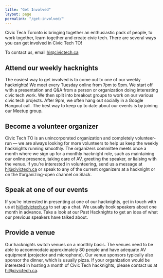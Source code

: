 ```yaml
---
title: "Get Involved"
layout: page
permalink: "/get-involved/"
---
```


Civic Tech Toronto is bringing together an enthusiastic pack of people, to work together, learn together and create civic tech. There are several ways you can get involved in Civic Tech TO!

To contact us, email hi@civictech.ca

## Attend our weekly hacknights

The easiest way to get involved is to come out to one of our weekly hacknights! We meet every Tuesday online from 7pm to 9pm. We start off with a presentation and Q&A from a person or organization doing interesting civic tech work. We then split into breakout groups to work on our various civic tech projects. After 9pm, we often hang out socially in a Google Hangout call. The best way to keep up to date about our events is by joining our Meetup group.

## Become a volunteer organizer

Civic Tech TO is an unincorporated organization and completely volunteer-run — we are always looking for more volunteers to help us keep the weekly hacknights running smoothly. The organizers committee meets once a month where we sign up for a monthly hacknight role, such as maintaining our online presence, taking care of AV, greeting the speaker, or liaising with the venue. If you’re interested in volunteering, send us a message at hi@civictech.ca or speak to any of the current organizers at a hacknight or on the #organizing-open channel on Slack.

## Speak at one of our events

If you’re interested in presenting at one of our hacknights, get in touch with us at hi@civictech.ca to set up a chat. We usually book speakers about one month in advance. Take a look at our Past Hacknights to get an idea of what our previous speakers have talked about.

## Provide a venue

Our hacknights switch venues on a monthly basis. The venues need to be able to accommodate approximately 80 people and have adequate AV equipment (projector and microphone). Our venue sponsors typically also sponsor the dinner, which is usually pizza. If your organization would be interested in hosting a month of Civic Tech hacknights, please contact us at hi@civictech.ca.
